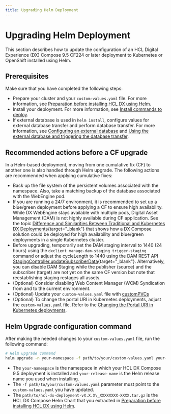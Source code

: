 ```yaml
---
title: Upgrading Helm Deployment
---
```


# Upgrading Helm Deployment

This section describes how to update the configuration of an HCL Digital Experience (DX) Compose 9.5 CF224 or later deployment to Kubernetes or OpenShift installed using Helm.

## Prerequisites

Make sure that you have completed the following steps:

- Prepare your cluster and your `custom-values.yaml` file. For more information, see [Preparation before installing HCL DX  using Helm](../kubernetes_deployment/preparation/index.md).
- Install your deployment. For more information, see [Install commands to deploy](../kubernetes_deployment/helm_install_commands.md).
- If external database is used in `helm install`, configure values for external database transfer and perform database transfer. For more information, see [Configuring an external database](../../../manage/cfg_webengine/external_db_database_transfer#configuring-an-external-database) and [Using the external database and triggering the database transfer](../../../manage/cfg_webengine/external_db_database_transfer#using-the-external-database-and-triggering-the-database-transfer).


## Recommended actions before a CF upgrade

In a Helm-based deployment, moving from one cumulative fix (CF) to another one is also handled through Helm upgrade. The following actions are recommended when applying cumulative fixes:

- Back up the file system of the persistent volumes associated with the namespace. Also, take a matching backup of the database associated with the WebEngine pod.
- If you are running a 24/7 environment, it is recommended to set up a blue/green deployment before applying a CF to ensure high availability. While DX WebEngine stays available with multiple pods, Digital Asset Management (DAM) is not highly available during CF application. See the topic [Difference and Similarities Between Traditional and Kubernetes DX Deployments](https://help.hcl-software.com/digital-experience/9.5/latest/deployment/manage/container_configuration/deploy_container_artifact_updates/#difference-and-similarities-between-traditional-and-kubernetes-dx-deployments){target="_blank"} that shows how a DX Compose solution could be deployed for high availability and blue/green deployments in a single Kubernetes cluster.
- Before upgrading, temporarily set the DAM staging interval to 1440 (24 hours) using the `dxclient manage-dam-staging trigger-staging` command or adjust the cycleLength to 1440 using the DAM REST API [StagingController.updateSubscriberData](https://opensource.hcltechsw.com/experience-api-documentation/dam-api/#operation/StagingController.updateSubscriberData){target="_blank"}. Alternatively, you can disable DAM Staging while the publisher (source) and the subscriber (target) are not yet on the same CF version but note that reestablishing staging restages all assets.
- (Optional) Consider disabling Web Content Manager (WCM) Syndication from and to the current environment.
- (Optional) Update your `custom-values.yaml` file with [customPVCs](../kubernetes_deployment/preparation/mandatory_tasks/prepare_persistent_volume_claims.md)
- (Optional) To change the portal URI in Kubernetes deployments, adjust the `custom-values.yaml` file. Refer to the [Changing the Portal URI in Kubernetes deployments](../../../deploy_dx/manage/cfg_webengine/changing_portal_uri_in_kubernetes.md).

## Helm Upgrade configuration command

After making the needed changes to your `custom-values.yaml` file, run the following command:

``` sh
# Helm upgrade command
helm upgrade -n your-namespace -f path/to/your/custom-values.yaml your-release-name path/to/hcl-dx-deployment-vX.X.X_XXXXXXXX-XXXX.tar.gz
```

-   The `your-namespace` is the namespace in which your HCL DX Compose 9.5 deployment is installed and `your-release-name` is the Helm release name you used when installing.
-   The `-f path/to/your/custom-values.yaml` parameter must point to the `custom-values.yaml` you have updated.
-   The `path/to/hcl-dx-deployment-vX.X.X\_XXXXXXXX-XXXX.tar.gz` is the HCL DX Compose Helm Chart that you extracted in [Preparation before installing HCL DX  using Helm](../kubernetes_deployment/preparation/index.md).



